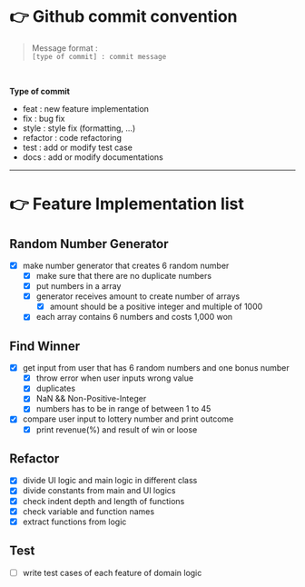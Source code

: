 # 👉 Github commit convention

> Message format : <br>`[type of commit] : commit message`

<br>

**Type of commit**

* feat : new feature implementation
* fix : bug fix
* style : style fix (formatting, ...)
* refactor : code refactoring
* test : add or modify test case
* docs : add or modify documentations

---

# 👉 Feature Implementation list
## Random Number Generator
- [x] make number generator that creates 6 random number
  - [x] make sure that there are no duplicate numbers
  - [x] put numbers in a array
  - [x] generator receives amount to create number of arrays
    - [x] amount should be a positive integer and multiple of 1000
  - [x] each array contains 6 numbers and costs 1,000 won

## Find Winner
- [x] get input from user that has 6 random numbers and one bonus number
  - [x] throw error when user inputs wrong value
   - [x] duplicates
   - [x] NaN && Non-Positive-Integer
   - [x] numbers has to be in range of between 1 to 45
- [x] compare user input to lottery number and print outcome
  - [x] print revenue(%) and result of win or loose

## Refactor
- [x] divide UI logic and main logic in different class
- [x] divide constants from main and UI logics
- [x] check indent depth and length of functions
- [x] check variable and function names
- [x] extract functions from logic

## Test
- [ ] write test cases of each feature of domain logic